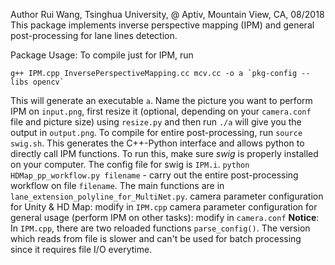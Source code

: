 Author Rui Wang, Tsinghua University, @ Aptiv, Mountain View, CA, 08/2018
This package implements inverse perspective mapping (IPM) and general post-processing for lane lines detection.

Package Usage:
To compile just for IPM, run 
~~~
g++ IPM.cpp InversePerspectiveMapping.cc mcv.cc -o a `pkg-config --libs opencv`
~~~
This will generate an executable `a`. Name the picture you want to perform IPM on `input.png`, first resize it (optional, depending on your `camera.conf` file and picture size) using `resize.py` and then run `./a` will give you the output in `output.png`.
To compile for entire post-processing, run `source swig.sh`. This generates the C++-Python interface and allows python to directly call IPM functions.
To run this, make sure _swig_ is properly installed on your computer. The config file for swig is `IPM.i`.
`python HDMap_pp_workflow.py filename` - carry out the entire post-processing workflow on file `filename`.
The main functions are in `lane_extension_polyline_for_MultiNet.py`.
camera parameter configuration for Unity & HD Map:
modify in `IPM.cpp`
camera parameter configuration for general usage (perform IPM on other tasks):
modify in `camera.conf`
**Notice**: In `IPM.cpp`, there are two reloaded functions `parse_config()`. The version which reads from file is slower and can't be used for batch processing since it requires file I/O everytime.
